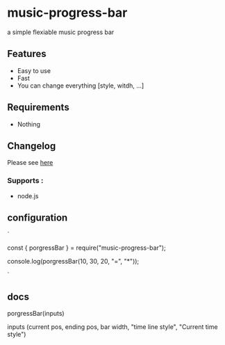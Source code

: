 # music-progress-bar
a simple flexiable music progress bar

## Features
* Easy to use
* Fast
* You can change everything [style, witdh, ...]


## Requirements

* Nothing


## Changelog

Please see [here](CHANGELOG.md)

### Supports :
* node.js


## configuration
`

const { porgressBar } = require("music-progress-bar");

console.log(porgressBar(10, 30, 20, "=", "*"));

`

## docs
porgressBar(inputs)

inputs 
(current pos, ending pos, bar width, "time line style", "Current time style")
